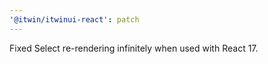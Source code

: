 ```yaml
---
'@itwin/itwinui-react': patch
---
```


Fixed Select re-rendering infinitely when used with React 17.
